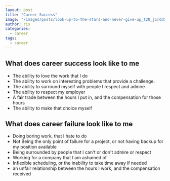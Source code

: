 ```yaml
---
layout: post
title: "Career Success"
image: "/images/posts/look-up-to-the-stars-and-never-give-up_t20_j1rddX.jpg"
author: ris
categories:
  - career
tags:
  - career
---
```


## What does career success look like to me

* The ability to love the work that I do
* The ability to work on interesting problems that provide a challenge.
* The ability to surround myself with people I respect and admire
* The ability to respect my employer
* A fair trade between the hours I put in, and the compensation for those hours
* The ability to make that choice myself

## What does career failure look like to me

* Doing boring work, that I hate to do
* Not Being the only point of failure for a project, or not having backup for my position available
* Being surrounded by people that I can't or don't admire or respect
* Working for a company that I am ashamed of
* Inflexible scheduling, or the inability to take time away if needed
* an unfair relationship between the hours I work, and the compensation received
